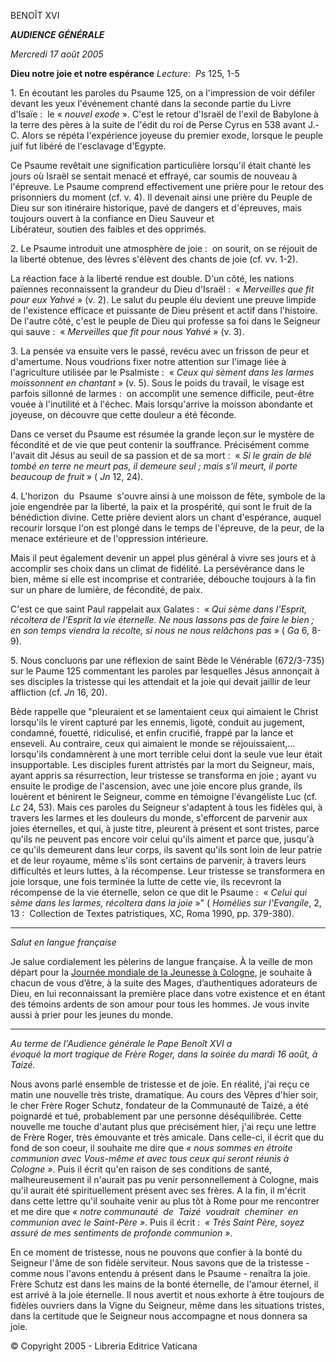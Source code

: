 BENOÎT XVI

***AUDIENCE GÉNÉRALE***

*Mercredi 17 août 2005*

**Dieu notre joie et notre espérance** *Lecture*:  *Ps* 125, 1-5

1. En écoutant les paroles du Psaume 125, on a l'impression de voir défiler devant les yeux l'événement chanté dans la seconde partie du Livre d'Isaïe :  le « *nouvel exode* ». C'est le retour d'Israël de l'exil de Babylone à la terre des pères à la suite de l'édit du roi de Perse Cyrus en 538 avant J.-C. Alors se répéta l'expérience joyeuse du premier exode, lorsque le peuple juif fut libéré de l'esclavage d'Egypte.

Ce Psaume revêtait une signification particulière lorsqu'il était chanté les jours où Israël se sentait menacé et effrayé, car soumis de nouveau à l'épreuve. Le Psaume comprend effectivement une prière pour le retour des prisonniers du moment (cf. v. 4). Il devenait ainsi une prière du Peuple de Dieu sur son itinéraire historique, pavé de dangers et d'épreuves, mais toujours ouvert à la confiance en Dieu Sauveur et Libérateur, soutien des faibles et des opprimés.

2. Le Psaume introduit une atmosphère de joie :  on sourit, on se réjouit de la liberté obtenue, des lèvres s'élèvent des chants de joie (cf. vv. 1-2).

La réaction face à la liberté rendue est double. D'un côté, les nations païennes reconnaissent la grandeur du Dieu d'Israël :  « *Merveilles que fit pour eux Yahvé* » (v. 2). Le salut du peuple élu devient une preuve limpide de l'existence efficace et puissante de Dieu présent et actif dans l'histoire. De l'autre côté, c'est le peuple de Dieu qui professe sa foi dans le Seigneur qui sauve :  « *Merveilles que fit pour nous Yahvé* » (v. 3).

3. La pensée va ensuite vers le passé, revécu avec un frisson de peur et d'amertume. Nous voudrions fixer notre attention sur l'image liée à l'agriculture utilisée par le Psalmiste :  « *Ceux qui sèment dans les larmes moissonnent en chantant* » (v. 5). Sous le poids du travail, le visage est parfois sillonné de larmes :  on accomplit une semence difficile, peut-être vouée à l'inutilité et à l'échec. Mais lorsqu'arrive la moisson abondante et joyeuse, on découvre que cette douleur a été féconde.

Dans ce verset du Psaume est résumée la grande leçon sur le mystère de fécondité et de vie que peut contenir la souffrance. Précisément comme l'avait dit Jésus au seuil de sa passion et de sa mort :  « *Si le grain de blé tombé en terre ne meurt pas, il demeure seul ; mais s'il meurt, il porte beaucoup de fruit* » ( *Jn* 12, 24).

4. L'horizon  du  Psaume  s'ouvre ainsi à une moisson de fête, symbole de la joie engendrée par la liberté, la paix et la prospérité, qui sont le fruit de la bénédiction divine. Cette prière devient alors un chant d'espérance, auquel recourir lorsque l'on est plongé dans le temps de l'épreuve, de la peur, de la menace extérieure et de l'oppression intérieure.

Mais il peut également devenir un appel plus général à vivre ses jours et à accomplir ses choix dans un climat de fidélité. La persévérance dans le bien, même si elle est incomprise et contrariée, débouche toujours à la fin sur un phare de lumière, de fécondité, de paix.

C'est ce que saint Paul rappelait aux Galates :  « *Qui sème dans l'Esprit, récoltera de l'Esprit la vie éternelle. Ne nous lassons pas de faire le bien ; en son temps viendra la récolte, si nous ne nous relâchons pas* » ( *Ga* 6, 8-9).

5. Nous concluons par une réflexion de saint Bède le Vénérable (672/3-735) sur le Paume 125 commentant les paroles par lesquelles Jésus annonçait à ses disciples la tristesse qui les attendait et la joie qui devait jaillir de leur affliction (cf. *Jn* 16, 20).

Bède rappelle que "pleuraient et se lamentaient ceux qui aimaient le Christ lorsqu'ils le virent capturé par les ennemis, ligoté, conduit au jugement, condamné, fouetté, ridiculisé, et enfin crucifié, frappé par la lance et enseveli. Au contraire, ceux qui aimaient le monde se réjouissaient,... lorsqu'ils condamnèrent à une mort terrible celui dont la seule vue leur était insupportable. Les disciples furent attristés par la mort du Seigneur, mais, ayant appris sa résurrection, leur tristesse se transforma en joie ; ayant vu ensuite le prodige de l'ascension, avec une joie encore plus grande, ils louèrent et bénirent le Seigneur, comme en témoigne l'évangéliste Luc (cf. *Lc* 24, 53). Mais ces paroles du Seigneur s'adaptent à tous les fidèles qui, à travers les larmes et les douleurs du monde, s'efforcent de parvenir aux joies éternelles, et qui, à juste titre, pleurent à présent et sont tristes, parce qu'ils ne peuvent pas encore voir celui qu'ils aiment et parce que, jusqu'à ce qu'ils demeurent dans leur corps, ils savent qu'ils sont loin de leur patrie et de leur royaume, même s'ils sont certains de parvenir, à travers leurs difficultés et leurs luttes, à la récompense. Leur tristesse se transformera en joie lorsque, une fois terminée la lutte de cette vie, ils recevront la récompense de la vie éternelle, selon ce que dit le Psaume :  « *Celui qui sème dans les larmes, récoltera dans la joie* »" ( *Homélies sur l'Evangile*, 2, 13 :  Collection de Textes patristiques, XC, Roma 1990, pp. 379-380).

* * *

*Salut en langue française*

Je salue cordialement les pèlerins de langue française. À la veille de mon départ pour la [Journée mondiale de la Jeunesse à Cologne](/content/benedict-xvi/fr/travels/2005/index_cologne-wyd2005.html), je souhaite à chacun de vous d’être, à la suite des Mages, d’authentiques adorateurs de Dieu, en lui reconnaissant la première place dans votre existence et en étant des témoins ardents de son amour pour tous les hommes. Je vous invite aussi à prier pour les jeunes du monde.

***

*Au terme de l'Audience générale le Pape Benoît XVI a évoqué la mort tragique de Frère Roger, dans la soirée du mardi 16 août, à Taizé.*

Nous avons parlé ensemble de tristesse et de joie. En réalité, j'ai reçu ce matin une nouvelle très triste, dramatique. Au cours des Vêpres d'hier soir, le cher Frère Roger Schutz, fondateur de la Communauté de Taizé, a été poignardé et tué, probablement par une personne déséquilibrée. Cette nouvelle me touche d'autant plus que précisément hier, j'ai reçu une lettre de Frère Roger, très émouvante et très amicale. Dans celle-ci, il écrit que du fond de son coeur, il souhaite me dire que *« *nous sommes en étroite communion avec Vous-même et avec tous ceux qui seront réunis à Cologne* »*. Puis il écrit qu'en raison de ses conditions de santé, malheureusement il n'aurait pas pu venir personnellement à Cologne, mais qu'il aurait été spirituellement présent avec ses frères. A la fin, il m'écrit dans cette lettre qu'il souhaite venir au plus tôt à Rome pour me rencontrer et me dire que *« *notre communauté  de  Taizé  voudrait  cheminer  en communion avec le Saint-Père* »*. Puis il écrit :  *« *Très Saint Père, soyez assuré de mes sentiments de profonde communion* »*.

En ce moment de tristesse, nous ne pouvons que confier à la bonté du Seigneur l'âme de son fidèle serviteur. Nous savons que de la tristesse - comme nous l'avons entendu à présent dans le Psaume - renaîtra la joie. Frère Schutz est dans les mains de la bonté éternelle, de l'amour éternel, il est arrivé à la joie éternelle. Il nous avertit et nous exhorte à être toujours de fidèles ouvriers dans la Vigne du Seigneur, même dans les situations tristes, dans la certitude que le Seigneur nous accompagne et nous donnera sa joie.

© Copyright 2005 - Libreria Editrice Vaticana